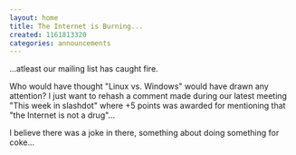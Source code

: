 ```yaml
---
layout: home
title: The Internet is Burning...
created: 1161813320
categories: announcements
---
```

...atleast our mailing list has caught fire.

Who would have thought "Linux vs. Windows" would have drawn any attention? I just want to rehash a comment made during our latest meeting "This week in slashdot" where +5 points was awarded for mentioning that "the Internet is not a drug"...

I believe there was a joke in there, something about doing something for coke...
